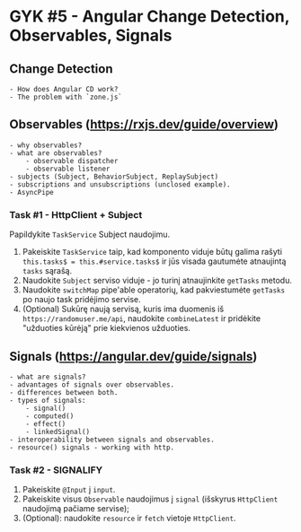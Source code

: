 # GYK #5 - Angular Change Detection, Observables, Signals

## Change Detection

    - How does Angular CD work?
    - The problem with `zone.js`

## Observables (https://rxjs.dev/guide/overview)

    - why observables?
    - what are observables?
        - observable dispatcher
        - observable listener
    - subjects (Subject, BehaviorSubject, ReplaySubject)
    - subscriptions and unsubscriptions (unclosed example).
    - AsyncPipe

### Task #1 - HttpClient + Subject

Papildykite `TaskService` Subject naudojimu.

1. Pakeiskite `TaskService` taip, kad komponento viduje būtų galima rašyti `this.tasks$ = this.#service.tasks$` ir jūs visada gautumėte atnaujintą `tasks` sąrašą.
2. Naudokite `Subject` serviso viduje - jo turinį atnaujinkite `getTasks` metodu.
3. Naudokite `switchMap` pipe'able operatorių, kad pakviestumėte `getTasks` po naujo task pridėjimo servise.
4. (Optional) Sukūrę naują servisą, kuris ima duomenis iš `https://randomuser.me/api`, naudokite `combineLatest` ir pridėkite "užduoties kūrėją" prie kiekvienos užduoties.

## Signals (https://angular.dev/guide/signals)

    - what are signals?
    - advantages of signals over observables.
    - differences between both.
    - types of signals:
        - signal()
        - computed()
        - effect()
        - linkedSignal()
    - interoperability between signals and observables.
    - resource() signals - working with http.

### Task #2 - SIGNALIFY

1. Pakeiskite `@Input` į `input`.
1. Pakeiskite visus `Observable` naudojimus į `signal` (išskyrus `HttpClient` naudojimą pačiame servise);
1. (Optional): naudokite `resource` ir `fetch` vietoje `HttpClient`.
